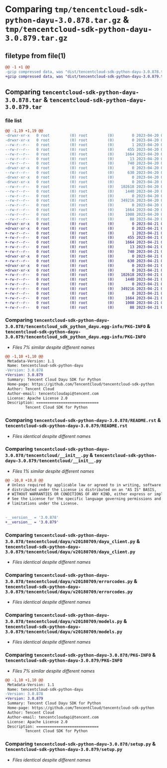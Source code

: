 # Comparing `tmp/tencentcloud-sdk-python-dayu-3.0.878.tar.gz` & `tmp/tencentcloud-sdk-python-dayu-3.0.879.tar.gz`

## filetype from file(1)

```diff
@@ -1 +1 @@
-gzip compressed data, was "dist/tencentcloud-sdk-python-dayu-3.0.878.tar", last modified: Thu Apr 20 00:25:54 2023, max compression
+gzip compressed data, was "dist/tencentcloud-sdk-python-dayu-3.0.879.tar", last modified: Fri Apr 21 00:42:27 2023, max compression
```

## Comparing `tencentcloud-sdk-python-dayu-3.0.878.tar` & `tencentcloud-sdk-python-dayu-3.0.879.tar`

### file list

```diff
@@ -1,19 +1,19 @@
-drwxr-xr-x   0 root         (0) root         (0)        0 2023-04-20 00:25:54.000000 tencentcloud-sdk-python-dayu-3.0.878/
-drwxr-xr-x   0 root         (0) root         (0)        0 2023-04-20 00:25:54.000000 tencentcloud-sdk-python-dayu-3.0.878/tencentcloud_sdk_python_dayu.egg-info/
--rw-r--r--   0 root         (0) root         (0)        1 2023-04-20 00:25:54.000000 tencentcloud-sdk-python-dayu-3.0.878/tencentcloud_sdk_python_dayu.egg-info/dependency_links.txt
--rw-r--r--   0 root         (0) root         (0)      455 2023-04-20 00:25:54.000000 tencentcloud-sdk-python-dayu-3.0.878/tencentcloud_sdk_python_dayu.egg-info/SOURCES.txt
--rw-r--r--   0 root         (0) root         (0)     1664 2023-04-20 00:25:54.000000 tencentcloud-sdk-python-dayu-3.0.878/tencentcloud_sdk_python_dayu.egg-info/PKG-INFO
--rw-r--r--   0 root         (0) root         (0)       13 2023-04-20 00:25:54.000000 tencentcloud-sdk-python-dayu-3.0.878/tencentcloud_sdk_python_dayu.egg-info/top_level.txt
--rw-r--r--   0 root         (0) root         (0)      740 2023-04-20 00:25:53.000000 tencentcloud-sdk-python-dayu-3.0.878/README.rst
-drwxr-xr-x   0 root         (0) root         (0)        0 2023-04-20 00:25:54.000000 tencentcloud-sdk-python-dayu-3.0.878/tencentcloud/
--rw-r--r--   0 root         (0) root         (0)      630 2023-04-20 00:25:53.000000 tencentcloud-sdk-python-dayu-3.0.878/tencentcloud/__init__.py
-drwxr-xr-x   0 root         (0) root         (0)        0 2023-04-20 00:25:54.000000 tencentcloud-sdk-python-dayu-3.0.878/tencentcloud/dayu/
-drwxr-xr-x   0 root         (0) root         (0)        0 2023-04-20 00:25:54.000000 tencentcloud-sdk-python-dayu-3.0.878/tencentcloud/dayu/v20180709/
--rw-r--r--   0 root         (0) root         (0)   102618 2023-04-20 00:25:53.000000 tencentcloud-sdk-python-dayu-3.0.878/tencentcloud/dayu/v20180709/dayu_client.py
--rw-r--r--   0 root         (0) root         (0)     1440 2023-04-20 00:25:53.000000 tencentcloud-sdk-python-dayu-3.0.878/tencentcloud/dayu/v20180709/errorcodes.py
--rw-r--r--   0 root         (0) root         (0)        0 2023-04-20 00:25:53.000000 tencentcloud-sdk-python-dayu-3.0.878/tencentcloud/dayu/v20180709/__init__.py
--rw-r--r--   0 root         (0) root         (0)   349216 2023-04-20 00:25:53.000000 tencentcloud-sdk-python-dayu-3.0.878/tencentcloud/dayu/v20180709/models.py
--rw-r--r--   0 root         (0) root         (0)        0 2023-04-20 00:25:53.000000 tencentcloud-sdk-python-dayu-3.0.878/tencentcloud/dayu/__init__.py
--rw-r--r--   0 root         (0) root         (0)     1664 2023-04-20 00:25:54.000000 tencentcloud-sdk-python-dayu-3.0.878/PKG-INFO
--rw-r--r--   0 root         (0) root         (0)     1008 2023-04-20 00:25:53.000000 tencentcloud-sdk-python-dayu-3.0.878/setup.py
--rw-r--r--   0 root         (0) root         (0)       88 2023-04-20 00:25:54.000000 tencentcloud-sdk-python-dayu-3.0.878/setup.cfg
+drwxr-xr-x   0 root         (0) root         (0)        0 2023-04-21 00:42:27.000000 tencentcloud-sdk-python-dayu-3.0.879/
+drwxr-xr-x   0 root         (0) root         (0)        0 2023-04-21 00:42:27.000000 tencentcloud-sdk-python-dayu-3.0.879/tencentcloud_sdk_python_dayu.egg-info/
+-rw-r--r--   0 root         (0) root         (0)        1 2023-04-21 00:42:27.000000 tencentcloud-sdk-python-dayu-3.0.879/tencentcloud_sdk_python_dayu.egg-info/dependency_links.txt
+-rw-r--r--   0 root         (0) root         (0)      455 2023-04-21 00:42:27.000000 tencentcloud-sdk-python-dayu-3.0.879/tencentcloud_sdk_python_dayu.egg-info/SOURCES.txt
+-rw-r--r--   0 root         (0) root         (0)     1664 2023-04-21 00:42:27.000000 tencentcloud-sdk-python-dayu-3.0.879/tencentcloud_sdk_python_dayu.egg-info/PKG-INFO
+-rw-r--r--   0 root         (0) root         (0)       13 2023-04-21 00:42:27.000000 tencentcloud-sdk-python-dayu-3.0.879/tencentcloud_sdk_python_dayu.egg-info/top_level.txt
+-rw-r--r--   0 root         (0) root         (0)      740 2023-04-21 00:42:27.000000 tencentcloud-sdk-python-dayu-3.0.879/README.rst
+drwxr-xr-x   0 root         (0) root         (0)        0 2023-04-21 00:42:27.000000 tencentcloud-sdk-python-dayu-3.0.879/tencentcloud/
+-rw-r--r--   0 root         (0) root         (0)      630 2023-04-21 00:42:27.000000 tencentcloud-sdk-python-dayu-3.0.879/tencentcloud/__init__.py
+drwxr-xr-x   0 root         (0) root         (0)        0 2023-04-21 00:42:27.000000 tencentcloud-sdk-python-dayu-3.0.879/tencentcloud/dayu/
+drwxr-xr-x   0 root         (0) root         (0)        0 2023-04-21 00:42:27.000000 tencentcloud-sdk-python-dayu-3.0.879/tencentcloud/dayu/v20180709/
+-rw-r--r--   0 root         (0) root         (0)   102618 2023-04-21 00:42:27.000000 tencentcloud-sdk-python-dayu-3.0.879/tencentcloud/dayu/v20180709/dayu_client.py
+-rw-r--r--   0 root         (0) root         (0)     1440 2023-04-21 00:42:27.000000 tencentcloud-sdk-python-dayu-3.0.879/tencentcloud/dayu/v20180709/errorcodes.py
+-rw-r--r--   0 root         (0) root         (0)        0 2023-04-21 00:42:27.000000 tencentcloud-sdk-python-dayu-3.0.879/tencentcloud/dayu/v20180709/__init__.py
+-rw-r--r--   0 root         (0) root         (0)   349216 2023-04-21 00:42:27.000000 tencentcloud-sdk-python-dayu-3.0.879/tencentcloud/dayu/v20180709/models.py
+-rw-r--r--   0 root         (0) root         (0)        0 2023-04-21 00:42:27.000000 tencentcloud-sdk-python-dayu-3.0.879/tencentcloud/dayu/__init__.py
+-rw-r--r--   0 root         (0) root         (0)     1664 2023-04-21 00:42:27.000000 tencentcloud-sdk-python-dayu-3.0.879/PKG-INFO
+-rw-r--r--   0 root         (0) root         (0)     1008 2023-04-21 00:42:27.000000 tencentcloud-sdk-python-dayu-3.0.879/setup.py
+-rw-r--r--   0 root         (0) root         (0)       88 2023-04-21 00:42:27.000000 tencentcloud-sdk-python-dayu-3.0.879/setup.cfg
```

### Comparing `tencentcloud-sdk-python-dayu-3.0.878/tencentcloud_sdk_python_dayu.egg-info/PKG-INFO` & `tencentcloud-sdk-python-dayu-3.0.879/tencentcloud_sdk_python_dayu.egg-info/PKG-INFO`

 * *Files 7% similar despite different names*

```diff
@@ -1,10 +1,10 @@
 Metadata-Version: 1.1
 Name: tencentcloud-sdk-python-dayu
-Version: 3.0.878
+Version: 3.0.879
 Summary: Tencent Cloud Dayu SDK for Python
 Home-page: https://github.com/TencentCloud/tencentcloud-sdk-python
 Author: Tencent Cloud
 Author-email: tencentcloudapi@tencent.com
 License: Apache License 2.0
 Description: ============================
         Tencent Cloud SDK for Python
```

### Comparing `tencentcloud-sdk-python-dayu-3.0.878/README.rst` & `tencentcloud-sdk-python-dayu-3.0.879/README.rst`

 * *Files identical despite different names*

### Comparing `tencentcloud-sdk-python-dayu-3.0.878/tencentcloud/__init__.py` & `tencentcloud-sdk-python-dayu-3.0.879/tencentcloud/__init__.py`

 * *Files 1% similar despite different names*

```diff
@@ -10,8 +10,8 @@
 # Unless required by applicable law or agreed to in writing, software
 # distributed under the License is distributed on an "AS IS" BASIS,
 # WITHOUT WARRANTIES OR CONDITIONS OF ANY KIND, either express or implied.
 # See the License for the specific language governing permissions and
 # limitations under the License.
 
 
-__version__ = '3.0.878'
+__version__ = '3.0.879'
```

### Comparing `tencentcloud-sdk-python-dayu-3.0.878/tencentcloud/dayu/v20180709/dayu_client.py` & `tencentcloud-sdk-python-dayu-3.0.879/tencentcloud/dayu/v20180709/dayu_client.py`

 * *Files identical despite different names*

### Comparing `tencentcloud-sdk-python-dayu-3.0.878/tencentcloud/dayu/v20180709/errorcodes.py` & `tencentcloud-sdk-python-dayu-3.0.879/tencentcloud/dayu/v20180709/errorcodes.py`

 * *Files identical despite different names*

### Comparing `tencentcloud-sdk-python-dayu-3.0.878/tencentcloud/dayu/v20180709/models.py` & `tencentcloud-sdk-python-dayu-3.0.879/tencentcloud/dayu/v20180709/models.py`

 * *Files identical despite different names*

### Comparing `tencentcloud-sdk-python-dayu-3.0.878/PKG-INFO` & `tencentcloud-sdk-python-dayu-3.0.879/PKG-INFO`

 * *Files 7% similar despite different names*

```diff
@@ -1,10 +1,10 @@
 Metadata-Version: 1.1
 Name: tencentcloud-sdk-python-dayu
-Version: 3.0.878
+Version: 3.0.879
 Summary: Tencent Cloud Dayu SDK for Python
 Home-page: https://github.com/TencentCloud/tencentcloud-sdk-python
 Author: Tencent Cloud
 Author-email: tencentcloudapi@tencent.com
 License: Apache License 2.0
 Description: ============================
         Tencent Cloud SDK for Python
```

### Comparing `tencentcloud-sdk-python-dayu-3.0.878/setup.py` & `tencentcloud-sdk-python-dayu-3.0.879/setup.py`

 * *Files identical despite different names*

